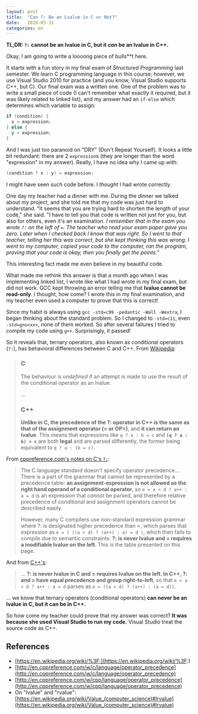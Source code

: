 ```yaml
---
layout: post
title:  "Can ?: Be an Lvalue in C or Not?"
date:   2018-03-31
categories: en
---
```


**TL;DR: `?:` cannot be an lvalue in C, but it _can_ be an lvalue in C++.**

Okay, I am going to write a loooong piece of bulls\*\*t here.

It starts with a fun story in my final exam of _Structured Programming_ last semester. We learn C programming language in this course; however, we use Visual Studio 2010 for practice (and you know, Visual Studio supports C++, but C). Our final exam was a written one. One of the problem was to write a small piece of code (I can't remember what exactly it required, but it was likely related to linked list), and my answer had an `if-else` which determines which variable to assign:

```c
if (condition) {
  x = expression;
} else {
  y = expression;
}
```

And I was just too paranoid on "DRY" (Don't Repeat Yourself). It looks a little bit redundant: there are 2 `expression`s (they are longer than the word "expression" in my answer). Really, I have no idea why I came up with:

```c++
(condition ? x : y) = expression;
```

I might have seen such code before. I _thought_ I had wrote correctly.

One day my teacher <!-- Dr. Dyce --> had a dinner with me. During the dinner we talked about my project, and she told me that my code was just hard to understand. "It seems that you are trying hard to shorten the length of your code," she said. "I have to tell you that code is written not just for you, but also for others, even it's an examination. _I remember that in the exam you wrote `?:` on the left of `=`. The teacher who read your exam paper gave you zero. Later when I checked back I know that was right. So I went to that teacher, telling her this was correct, but she kept thinking this was wrong. I went to my computer, copied your code to the computer, ran the program, proving that your code is okay, then you finally get the points._"

This interesting fact made me even believe in my beautiful code.

What made me rethink this answer is that a month ago when I was implementing linked list, I wrote like what I had wrote in my final exam, but did not work. GCC kept throwing an error telling me that **lvalue cannot be read-only**. I thought, how come? I wrote this in my final examination, and my teacher even used a computer to prove that this is correct!

Since my habit is always using `gcc -std=c99 -pedantic -Wall -Wextra`, I began thinking about the standard problem. So I changed to `-std=c11`, even `-std=gnu<xx>`, none of them worked. So after several failures I tried to compile my code using `g++`. Surprisingly, it passed!

So it reveals that, ternary operators, also known as conditional operators (`?:`), has behavioral differences between C and C++. From [Wikipedia](https://en.wikipedia.org/wiki/%3F:#C):

> ### C
> The behaviour is _undefined_ if an attempt is made to use the result of the conditional operator as an lvalue.
>
> ...
>
> ### C++
>
> **Unlike in C, the precedence of the ?: operator in C++ is the same as that of the assignment operator (= or OP=)**, and **it can return an lvalue**. This means that expressions like `q ? a : b = c` and **`(q ? a : b) = c`** are both **legal** and are parsed differently, the former being equivalent to `q ? a : (b = c)`.

From [cppreference.com's notes on C's `?:`](http://en.cppreference.com/w/c/language/operator_precedence#Notes):

> The C language standard doesn't specify operator precedence... There is a part of the grammar that cannot be represented by a precedence table: **an assignment-expression is not allowed as the right hand operand of a conditional operator**, so `e = a < d ? a++ : a = d` is an expression that _cannot_ be parsed, and therefore relative precedence of conditional and assignment operators cannot be described easily.
>
> However, many C compilers use non-standard expression grammar where ?: is designated higher precedence than =, which parses that expression as `e = ( ((a < d) ? (a++) : a) = d )`, which then fails to compile due to semantic constraints: **?: is never lvalue and = requires a modifiable lvalue on the left**. This is the table presented on this page.

And from [C++'s](http://en.cppreference.com/w/cpp/language/operator_precedence#Notes):

> ... **?: is never lvalue in C and = requires lvalue on the left. In C++, ?: and = have equal precedence and group right-to-left**, so that `e = a < d ? a++ : a = d` parses as `e = ((a < d) ? (a++) : (a = d))`.

... we know that ternary operators (conditional operators) **can never be an lvalue in C, but it can be in C++.**

So how come my teacher could prove that my answer was correct? **It was because she used Visual Studio to run my code.** Visual Studio treat the source code as C++.

## References

- [https://en.wikipedia.org/wiki/%3F:](https://en.wikipedia.org/wiki/%3F:)
- [http://en.cppreference.com/w/c/language/operator_precedence](http://en.cppreference.com/w/c/language/operator_precedence)
- [http://en.cppreference.com/w/cpp/language/operator_precedence](http://en.cppreference.com/w/cpp/language/operator_precedence)
- On "lvalue" and "rvalue": [https://en.wikipedia.org/wiki/Value_(computer_science)#lrvalue](https://en.wikipedia.org/wiki/Value_(computer_science)#lrvalue)
